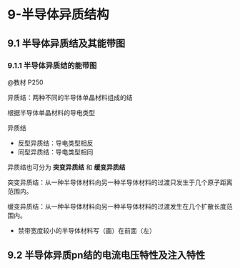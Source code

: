 # 9-半导体异质结构

## 9.1 半导体异质结及其能带图

### 9.1.1 半导体异质结的能带图

@教材 P250

异质结：两种不同的半导体单晶材料组成的结

根据半导体单晶材料的导电类型

异质结

* 反型异质结：导电类型相反
* 同型异质结：导电类型相同

异质结也可分为 **突变异质结** 和 **缓变异质结**

突变异质结：从一种半导体材料向另一种半导体材料的过渡只发生于几个原子距离范围内。

缓变异质结：从一种半导体材料向另一种半导体材料的过渡发生在几个扩散长度范围内。

* 禁带宽度较小的半导体材料写（画）在前面（左）

## 9.2 半导体异质pn结的电流电压特性及注入特性
